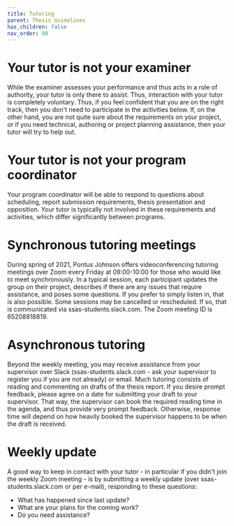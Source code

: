 ```yaml
---
title: Tutoring
parent: Thesis Guidelines
has_children: false
nav_order: 90
---
```


# Your tutor is not your examiner
While the examiner assesses your performance and thus acts in a role of authority, your tutor is only there to assist. Thus, interaction with your tutor is completely voluntary. Thus, if you feel confident that you are on the right track, then you don't need to participate in the activities below. If, on the other hand, you are not quite sure about the requirements on your project, or if you need technical, authoring or project planning assistance, then your tutor will try to help out.

# Your tutor is not your program coordinator
Your program coordinator will be able to respond to questions about scheduling, report submission requirements, thesis presentation and opposition. Your tutor is typically not involved in these requirements and activities, which differ significantly between programs.

# Synchronous tutoring meetings

During spring of 2021, Pontus Johnson offers videoconferencing tutoring meetings over Zoom every Friday at 09:00-10:00 for those who would like to meet synchronously. In a typical session, each participant updates the group on their project, describes if there are any issues that require assistance, and poses some questions. If you prefer to simply listen in, that is also possible. Some sessions may be cancelled or rescheduled. If so, that is communicated via ssas-students.slack.com. The Zoom meeting ID is 65208818819.

# Asynchronous tutoring

Beyond the weekly meeting, you may receive assistance from your supervisor over Slack (ssas-students.slack.com - ask your supervisor to register you if you are not already) or email. Much tutoring consists of reading and commenting on drafts of the thesis report. If you desire prompt feedback, please agree on a date for submitting your draft to your supervisor. That way, the supervisor can book the required reading time in the agenda, and thus provide very prompt feedback. Otherwise, response time will depend on how heavily booked the supervisor happens to be when the draft is received.

# Weekly update

A good way to keep in contact with your tutor - in particular if you didn't join the weekly Zoom meeting - is by submitting a weekly update (over ssas-students.slack.com or per e-mail), responding to these questions:
- What has happened since last update?
- What are your plans for the coming work?
- Do you need assistance?
